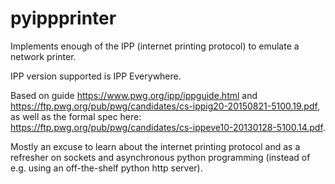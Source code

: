# pyippprinter
Implements enough of the IPP (internet printing protocol) to emulate a network printer.

IPP version supported is IPP Everywhere.

Based on guide https://www.pwg.org/ipp/ippguide.html and https://ftp.pwg.org/pub/pwg/candidates/cs-ippig20-20150821-5100.19.pdf, as well as the formal spec here: https://ftp.pwg.org/pub/pwg/candidates/cs-ippeve10-20130128-5100.14.pdf.


Mostly an excuse to learn about the internet printing protocol and as a refresher on sockets and asynchronous python programming (instead of e.g. using an off-the-shelf python http server).

